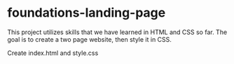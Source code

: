 # foundations-landing-page
This project utilizes skills that we have learned in HTML and CSS so far. The goal is to create a two page website, then style it in CSS.

Create index.html and style.css